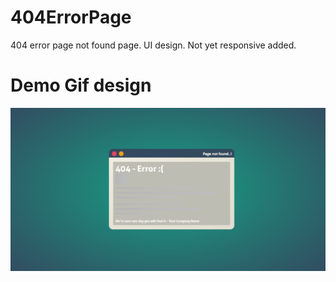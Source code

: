 # 404ErrorPage
404 error page not found page. UI design. Not yet responsive added.

# Demo Gif design
![](https://github.com/prathibhasathyajith/404ErrorPage/blob/master/Demo%20img/404.gif)

